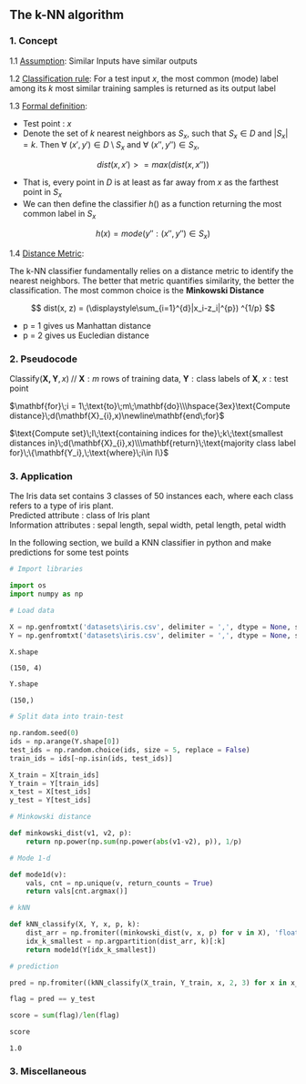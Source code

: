 ## The k-NN algorithm

### 1. Concept

1.1 <ins>Assumption</ins>: Similar Inputs have similar outputs

1.2 <ins>Classification rule</ins>: For a test input $x$, the most common (mode) label among its $k$ most similar training samples is returned as its output label

1.3 <ins>Formal definition</ins>:

- Test point : $x$
- Denote the set of $k$ nearest neighbors as $S_x$, such that $S_x \in D$ and $|S_x| = k$. Then ∀ $(x',y') \in D\setminus{}S_x$ and ∀ $(x'',y'') \in S_x$,

$$ dist(x, x') >= max (dist(x, x'')) $$

- That is, every point in $D$ is at least as far away from $x$ as the farthest point in $S_x$ 
- We can then define the classifier $h()$ as a function returning the most common label in $S_x$

$$ h(x) = mode({y'' : (x'',y'') \in S_x}) $$


1.4 <ins>Distance Metric</ins>:

The k-NN classifier fundamentally relies on a distance metric to identify the nearest neighbors. The better that metric quantifies similarity, the better the classification. The most common choice is the **Minkowski Distance**

$$ dist(x, z) = (\displaystyle\sum_{i=1}^{d}|x_i-z_i|^{p}) ^{1/p} $$

- p = 1 gives us Manhattan distance 
- p = 2 gives us Eucledian distance


### 2. Pseudocode

$\textrm{Classify}(\mathbf{X,Y},x)\;//\;\mathbf{X}: m\;\text{rows of training data},\;\mathbf{Y}:\text{class labels of}\;\mathbf{X},\;x:\text{test point}$

$\mathbf{for}\;i = 1\;\text{to}\;m\;\mathbf{do}\\\hspace{3ex}\text{Compute distance}\;d(\mathbf{X}_{i},x)\newline\mathbf{end\;for}$

$\text{Compute set}\;I\;\text{containing indices for the}\;k\;\text{smallest distances in}\;d(\mathbf{X}_{i},x)\\\mathbf{return}\;\text{majority class label for}\;\{\mathbf{Y_i},\;\text{where}\;i\in I\}$

### 3. Application

The Iris data set contains 3 classes of 50 instances each, where each class refers to a type of iris plant.
<br>Predicted attribute : class of Iris plant
<br>Information attributes : sepal length, sepal width, petal length, petal width

In the following section, we build a KNN classifier in python and make predictions for some test points


```python
# Import libraries

import os
import numpy as np
```


```python
# Load data

X = np.genfromtxt('datasets\iris.csv', delimiter = ',', dtype = None, skip_header = 1, encoding = 'UTF-8', usecols = [0,1,2,3])
Y = np.genfromtxt('datasets\iris.csv', delimiter = ',', dtype = None, skip_header = 1, encoding = 'UTF-8', usecols = 4)
```


```python
X.shape
```




    (150, 4)




```python
Y.shape
```




    (150,)




```python
# Split data into train-test

np.random.seed(0)
ids = np.arange(Y.shape[0])
test_ids = np.random.choice(ids, size = 5, replace = False)
train_ids = ids[~np.isin(ids, test_ids)]

X_train = X[train_ids]
Y_train = Y[train_ids]
x_test = X[test_ids]
y_test = Y[test_ids]
```


```python
# Minkowski distance

def minkowski_dist(v1, v2, p):
    return np.power(np.sum(np.power(abs(v1-v2), p)), 1/p)

# Mode 1-d

def mode1d(v):
    vals, cnt = np.unique(v, return_counts = True)
    return vals[cnt.argmax()]

```


```python
# kNN

def kNN_classify(X, Y, x, p, k):
    dist_arr = np.fromiter((minkowski_dist(v, x, p) for v in X), 'float')
    idx_k_smallest = np.argpartition(dist_arr, k)[:k]
    return mode1d(Y[idx_k_smallest])

```


```python
# prediction

pred = np.fromiter((kNN_classify(X_train, Y_train, x, 2, 3) for x in x_test), '<U12')

flag = pred == y_test

score = sum(flag)/len(flag)

score
```




    1.0



### 3. Miscellaneous
